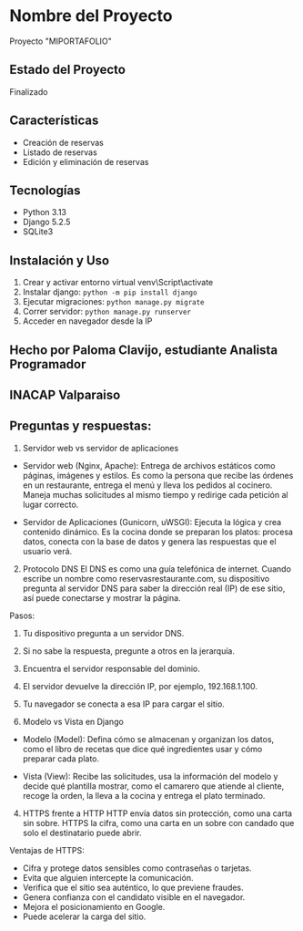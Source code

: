 # Nombre del Proyecto
Proyecto "MIPORTAFOLIO"
## Estado del Proyecto
Finalizado

## Características
- Creación de reservas
- Listado de reservas
- Edición y eliminación de reservas

## Tecnologías
- Python 3.13
- Django 5.2.5
- SQLite3

## Instalación y Uso
1. Crear y activar entorno virtual venv\Script\activate
2. Instalar django: `python -m pip install django`
3. Ejecutar migraciones: `python manage.py migrate`
4. Correr servidor: `python manage.py runserver`
5. Acceder en navegador desde la IP

## Hecho por Paloma Clavijo, estudiante Analista Programador
## INACAP Valparaiso


## Preguntas y respuestas:
1. Servidor web vs servidor de aplicaciones
- Servidor web (Nginx, Apache):
Entrega de archivos estáticos como páginas, imágenes y estilos. Es como la persona que recibe las órdenes en un restaurante, entrega el menú y lleva los pedidos al cocinero. Maneja muchas solicitudes al mismo tiempo y redirige cada petición al lugar correcto.

- Servidor de Aplicaciones (Gunicorn, uWSGI):
Ejecuta la lógica y crea contenido dinámico. Es la cocina donde se preparan los platos: procesa datos, conecta con la base de datos y genera las respuestas que el usuario verá.

2. Protocolo DNS
El DNS es como una guía telefónica de internet. Cuando escribe un nombre como reservasrestaurante.com, su dispositivo pregunta al servidor DNS para saber la dirección real (IP) de ese sitio, así puede conectarse y mostrar la página.

Pasos:

1. Tu dispositivo pregunta a un servidor DNS.
2. Si no sabe la respuesta, pregunte a otros en la jerarquía.
3. Encuentra el servidor responsable del dominio.
4. El servidor devuelve la dirección IP, por ejemplo, 192.168.1.100.
5. Tu navegador se conecta a esa IP para cargar el sitio.

3. Modelo vs Vista en Django
- Modelo (Model): Defina cómo se almacenan y organizan los datos, como el libro de recetas que dice qué ingredientes usar y cómo preparar cada plato.

- Vista (View): Recibe las solicitudes, usa la información del modelo y decide qué plantilla mostrar, como el camarero que atiende al cliente, recoge la orden, la lleva a la cocina y entrega el plato terminado.

4. HTTPS frente a HTTP
HTTP envía datos sin protección, como una carta sin sobre. HTTPS la cifra, como una carta en un sobre con candado que solo el destinatario puede abrir.

Ventajas de HTTPS:
- Cifra y protege datos sensibles como contraseñas o tarjetas.
- Evita que alguien intercepte la comunicación.
- Verifica que el sitio sea auténtico, lo que previene fraudes.
- Genera confianza con el candidato visible en el navegador.
- Mejora el posicionamiento en Google.
- Puede acelerar la carga del sitio.
